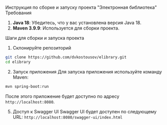 Инструкция по сборке и запуску проекта "Электронная библиотека"\
Требования
1. **Java 18**: Убедитесь, что у вас установлена версия Java 18.
2. **Maven 3.9.9**: Используется для сборки проекта.

Шаги для сборки и запуска проекта
1. Склонируйте репозиторий
```bash
git clone https://github.com/dvkostousov/elibrary.git
cd elibrary
```
2. Запуск приложения
Для запуска приложения используйте команду Maven:
```bash
mvn spring-boot:run
```
После этого приложение будет доступно по адресу `http://localhost:8080`.

5. Доступ к Swagger UI
Swagger UI будет доступен по следующему URL:
`http://localhost:8080/swagger-ui/index.html`
